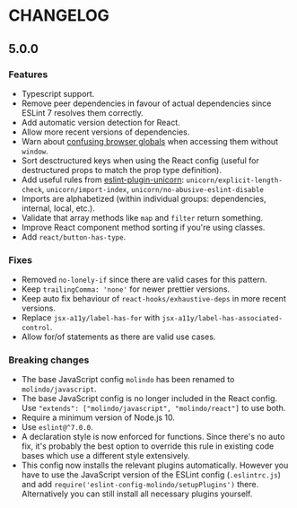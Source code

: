 # CHANGELOG

## 5.0.0

### Features

 - Typescript support.
 - Remove peer dependencies in favour of actual dependencies since ESLint 7 resolves them correctly.
 - Add automatic version detection for React.
 - Allow more recent versions of dependencies.
 - Warn about [confusing browser globals](https://www.npmjs.com/package/confusing-browser-globals) when accessing them without `window`.
 - Sort desctructured keys when using the React config (useful for destructured props to match the prop type definition).
 - Add useful rules from [eslint-plugin-unicorn](https://github.com/sindresorhus/eslint-plugin-unicorn): `unicorn/explicit-length-check`, `unicorn/import-index`, `unicorn/no-abusive-eslint-disable`
 - Imports are alphabetized (within individual groups: dependencies, internal, local, etc.).
 - Validate that array methods like `map` and `filter` return something.
 - Improve React component method sorting if you're using classes.
 - Add `react/button-has-type`.

### Fixes

 - Removed `no-lonely-if` since there are valid cases for this pattern.
 - Keep `trailingComma: 'none'` for newer prettier versions.
 - Keep auto fix behaviour of `react-hooks/exhaustive-deps` in more recent versions.
 - Replace `jsx-a11y/label-has-for` with `jsx-a11y/label-has-associated-control`.
 - Allow for/of statements as there are valid use cases.

### Breaking changes

 - The base JavaScript config `molindo` has been renamed to `molindo/javascript`.
 - The base JavaScript config is no longer included in the React config. Use `"extends": ["molindo/javascript", "molindo/react"]` to use both.
 - Require a minimum version of Node.js 10.
 - Use `eslint@^7.0.0`.
 - A declaration style is now enforced for functions. Since there's no auto fix, it's probably the best option to override this rule in existing code bases which use a different style extensively.
 - This config now installs the relevant plugins automatically. However you have to use the JavaScript version of the ESLint config (`.eslintrc.js`) and add `require('eslint-config-molindo/setupPlugins')` there. Alternatively you can still install all necessary plugins yourself.
